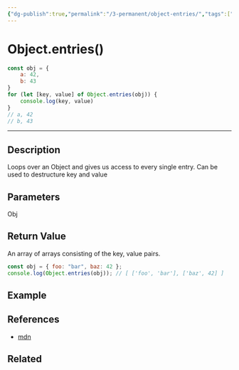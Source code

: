 ```yaml
---
{"dg-publish":true,"permalink":"/3-permanent/object-entries/","tags":["code/javascript"],"created":"2023-07-21T06:43:02.476-05:00","updated":"2023-09-05T14:35:05.871-05:00"}
---
```


# Object.entries()

```javascript
const obj = {
	a: 42,
	b: 43
}
for (let [key, value] of Object.entries(obj)) {
	console.log(key, value)
}
// a, 42
// b, 43
```

---
## Description
Loops over an Object and gives us access to every single entry. Can be used to destructure key and value

## Parameters
Obj

## Return Value
An array of arrays consisting of the key, value pairs.
```javascript
const obj = { foo: "bar", baz: 42 };
console.log(Object.entries(obj)); // [ ['foo', 'bar'], ['baz', 42] ]
```

## Example

## References
- [mdn](https://developer.mozilla.org/en-US/docs/Web/JavaScript/Reference/Global_Objects/Object/entries)

## Related
